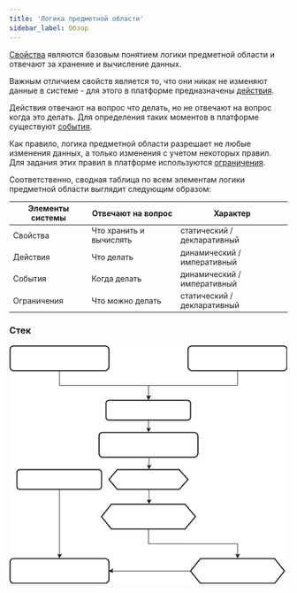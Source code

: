 ```yaml
---
title: 'Логика предметной области'
sidebar_label: Обзор
---
```


[Свойства](Properties.md) являются базовым понятием логики предметной области и отвечают за хранение и вычисление данных. 

Важным отличием свойств является то, что они никак не изменяют данные в системе - для этого в платформе предназначены [действия](Actions.md). 

Действия отвечают на вопрос что делать, но не отвечают на вопрос когда это делать. Для определения таких моментов в платформе существуют [события](Events.md). 

Как правило, логика предметной области разрешает не любые изменения данных, а только изменения с учетом некоторых правил. Для задания этих правил в платформе используются [ограничения](Constraints.md).

Соответственно, сводная таблица по всем элементам логики предметной области выглядит следующим образом:

|Элементы системы|Отвечают на вопрос|Характер|
|---|---|---|
|Свойства|Что хранить и вычислять|статический / декларативный|
|Действия|Что делать|динамический / императивный|
|События|Когда делать|динамический / императивный|
|Ограничения|Что можно делать|статический / декларативный|

### Стек


![](download/temp/svgout777652383986003101.png)

  
